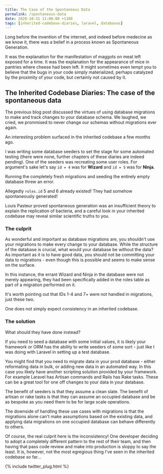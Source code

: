 ```yaml
---
title: The Case of the Spontaneous Data
permalink: /spontaneous-data
date: 2020-10-31 11:00:00 +1100
tags: [inherited-codebase-diaries, laravel, databases]
---
```


Long before the invention of the internet, and indeed before medecine as we know it, there was a belief in a process known as Spontaneous Generation.

It was the explanation for the manifestation of maggots on meat left exposed for a time. It was the explanation for the appearance of mice in pantries where cheese had been left. It might sometimes even tempt you to believe that the bugs in your code simply materialized, perhaps catalyzed by the proximity of your code, but certainly not caused by it.

## The Inherited Codebase Diaries: The case of the spontaneous data

The previous blog post discussed the virtues of using database migrations to make and track changes to your database schema. We laughed, we cried, we prommised to never change our schemas without migrations ever again.

An interesting problem surfaced in the inherited codebase a few months ago.

I was writing some database seeders to set the stage for some automated testing (there were none, further chapters of these diaries are indeed pending). One of the seeders was recreating some user roles. For argument's sake let's say `id = 4` was for **Wizard** and `id = 5` was for **Ninja**.

Running the completely fresh migrations and seeding the entirely empty database threw an error.

Allegedly `roles.id` 5 and 6 already existed! They had somehow spontaneously generated!

Louis Pasteur proved spontaneous generation was an insufficient theory to explain the replication of bacteria, and a careful look in your inherited codebase may reveal similar scientific truths to you.

### The culprit

As wonderful and important as database migrations are, you shouldn't use your migrations to make every change to your database. While the structure of the database is crucial, what would your database be without the data? As important as it is to have good data, you should not be committing your data to migrations - even though this is possible and seems to make sense on the surface.

In this instance, the errant Wizard and Ninja in the database were not merely appearing, they had been specifically added in the roles table as part of a migration performed on it.

It's worth pointing out that IDs 1-4 and 7+ were not handled in migrations, just these two.

One does not simply expect consistency in an inherited codebase.

### The solution

What should they have done instead?

If you need to seed a database with some initial values, it is likely your framework or ORM has the ability to write seeders of some sort - just like I was doing with Laravel in setting up a test database.

You might find that you need to migrate data in your prod database - either reformating data in bulk, or adding new data in an automated way. In this case you likely have another scripting solution provided by your framework. For example Laravel has Artisan commands and Rails has Rake tasks. These can be a great tool for one off changes to your data in your database.

The benefit of seeders is that they assume a clean slate. The benefit of artisan or rake tasks is that they can assume an occupied database and be as bespoke as you need them to be for large scale operations.

The downside of handling these use cases with migrations is that the migrations alone can't make assumptions based on the existing data, and applying data migrations on one occupied database can behave differently to others.

Of course, the real culprit here is the inconsistency! One developer deciding to adopt a completely different pattern to the rest of their team, and then having that pass code review and make into production is sloppy to say the least. It is, however, not the most egregious thing I've seen in the inherited codebase so far...

{% include twitter_plug.html %}
